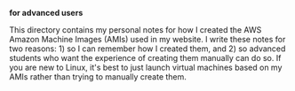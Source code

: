 **for advanced users**

This directory contains my personal notes for how I created the AWS Amazon Machine Images (AMIs) used in my website. I write these notes for two reasons: 1) so I can remember how I created them, and 2) so advanced students who want the experience of creating them manually can do so. If you are new to Linux, it's best to just launch virtual machines based on my AMIs rather than trying to manually create them.

